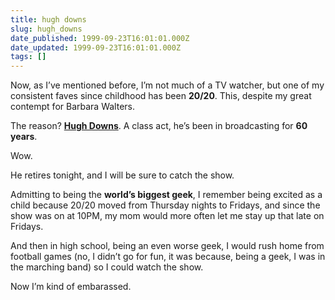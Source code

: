 ```yaml
---
title: hugh downs
slug: hugh_downs
date_published: 1999-09-23T16:01:01.000Z
date_updated: 1999-09-23T16:01:01.000Z
tags: []
---
```


Now, as I’ve mentioned before, I’m not much of a TV watcher, but one of my consistent faves since childhood has been **20/20**. This, despite my great contempt for Barbara Walters.

The reason? **[Hugh Downs](http://abcnews.go.com/onair/2020/downs_hugh_bio.html)**. A class act, he’s been in broadcasting for **60 years**.

Wow.

He retires tonight, and I will be sure to catch the show.

Admitting to being the **world’s biggest geek**, I remember being excited as a child because 20/20 moved from Thursday nights to Fridays, and since the show was on at 10PM, my mom would more often let me stay up that late on Fridays.

And then in high school, being an even worse geek, I would rush home from football games (no, I didn’t go for fun, it was because, being a geek, I was in the marching band) so I could watch the show.

Now I’m kind of embarassed.

